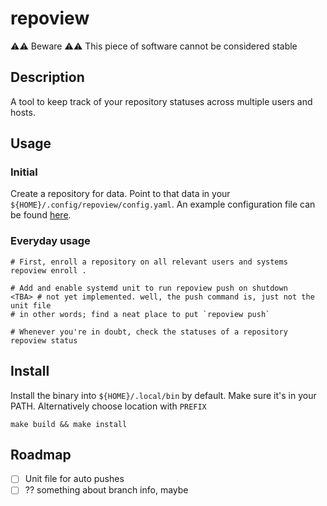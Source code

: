 # repoview

⚠⚠ Beware ⚠⚠
This piece of software cannot be considered stable

## Description

A tool to keep track of your repository statuses across multiple users and hosts.

## Usage

### Initial

Create a repository for data. Point to that data in your `${HOME}/.config/repoview/config.yaml`. An example
configuration file can be found [here](./docs/config.yaml).

### Everyday usage

```shell
# First, enroll a repository on all relevant users and systems
repoview enroll .

# Add and enable systemd unit to run repoview push on shutdown
<TBA> # not yet implemented. well, the push command is, just not the unit file
# in other words; find a neat place to put `repoview push`

# Whenever you're in doubt, check the statuses of a repository
repoview status
```

## Install

Install the binary into `${HOME}/.local/bin` by default. Make sure it's in your PATH. Alternatively choose location with
`PREFIX`

```shell
make build && make install 
```

## Roadmap

- [ ] Unit file for auto pushes
- [ ] ?? something about branch info, maybe
